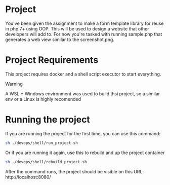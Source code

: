 # Project

You've been given the assignment to make a form template library for reuse in php 7+ using OOP.
This will be used to design a website that other developers will add to.
For now you're tasked with running sample.php that generates a web view similar to the screenshot.png.

# Project Requirements

This project requires docker and a shell script executor to start everything.

> [!WARNING]
> A WSL + Windows environment was used to build thsi project, so a similar env or a Linux is highly recomended

# Running the project

If you are running the project for the first time, you can use this command:

```bash
sh ./devops/shell/run_project.sh
```

Or if you are running it again, use this to rebuild and up the project container

```bash
sh ./devops/shell/rebuild_project.sh
```

After the command runs, the project should be visible on this URL: http://localhost:8080/